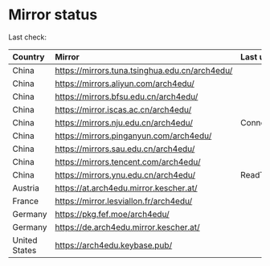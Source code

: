 <script src="./time.js"></script>
# Mirror status
Last check: <script type="text/javascript">localize(1667489570.3592598);</script>

|Country|Mirror|Last update|
|:------|:-----|:----------|
|China|https://mirrors.tuna.tsinghua.edu.cn/arch4edu/|<script type="text/javascript">localize(1667466224);</script>|
|China|https://mirrors.aliyun.com/arch4edu/|<script type="text/javascript">localize(1667371788);</script>|
|China|https://mirrors.bfsu.edu.cn/arch4edu/|<script type="text/javascript">localize(1667466224);</script>|
|China|https://mirror.iscas.ac.cn/arch4edu/|<script type="text/javascript">localize(1667466224);</script>|
|China|https://mirrors.nju.edu.cn/arch4edu/|ConnectTimeout|
|China|https://mirrors.pinganyun.com/arch4edu/|<script type="text/javascript">localize(1667414712);</script>|
|China|https://mirrors.sau.edu.cn/arch4edu/|<script type="text/javascript">localize(1650446957);</script>|
|China|https://mirrors.tencent.com/arch4edu/|<script type="text/javascript">localize(1667466224);</script>|
|China|https://mirrors.ynu.edu.cn/arch4edu/|ReadTimeout|
|Austria|https://at.arch4edu.mirror.kescher.at/|<script type="text/javascript">localize(1667466224);</script>|
|France|https://mirror.lesviallon.fr/arch4edu/|<script type="text/javascript">localize(1667466224);</script>|
|Germany|https://pkg.fef.moe/arch4edu/|<script type="text/javascript">localize(1667466224);</script>|
|Germany|https://de.arch4edu.mirror.kescher.at/|<script type="text/javascript">localize(1667466224);</script>|
|United States|https://arch4edu.keybase.pub/|<script type="text/javascript">localize(1667414712);</script>|

<script src="./tablefilter/tablefilter.js"></script>
<script src="./table.js"></script>
